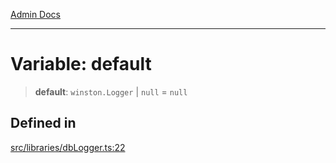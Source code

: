 [Admin Docs](/)

***

# Variable: default

> **default**: `winston.Logger` \| `null` = `null`

## Defined in

[src/libraries/dbLogger.ts:22](https://github.com/Suyash878/talawa-api/blob/cfd688207611ba245c99edd8dbaccb2cdbf6a043/src/libraries/dbLogger.ts#L22)
